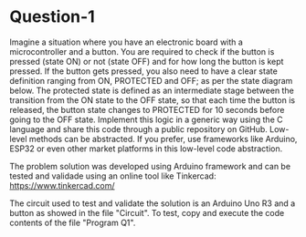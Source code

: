 # Question-1

Imagine a situation where you have an electronic board with a microcontroller and a button. You 
are required to check if the button is pressed (state ON) or not (state OFF) and for how long the 
button is kept pressed. If the button gets pressed, you also need to have a clear state definition 
ranging from ON, PROTECTED and OFF; as per the state diagram below. The protected state is 
defined as an intermediate stage between the transition from the ON state to the OFF state, so 
that each time the button is released, the button state changes to PROTECTED for 10 seconds 
before going to the OFF state. Implement this logic in a generic way using the C language and 
share this code through a public repository on GitHub. Low-level methods can be abstracted. If 
you prefer, use frameworks like Arduino, ESP32 or even other market platforms in this low-level 
code abstraction.

The problem solution was developed using Arduino framework and can be tested and validade using 
an online tool like Tinkercad: https://www.tinkercad.com/

The circuit used to test and validate the solution is an Arduino Uno R3 and a button as showed in the file "Circuit".
To test, copy and execute the code contents of the file "Program Q1". 
